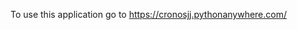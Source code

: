 To use this application go to <a target="_blank" href="https://cronosjj.pythonanywhere.com/">https://cronosjj.pythonanywhere.com/</a>
